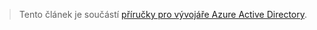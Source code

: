 > Tento článek je součástí [příručky pro vývojáře Azure Active Directory](../articles/active-directory/active-directory-developers-guide.md).
> 
> 



<!--HONumber=Dec16_HO4-->


